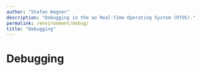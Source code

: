 ```yaml
---
author: "Stefan Wagner"
description: "Debugging in the ao Real-Time Operating System (RTOS)."
permalink: /environment/debug/
title: "Debugging"
---
```


# Debugging
